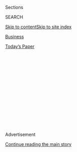 <div id="app">

<div>

<div>

<div>

<div class="NYTAppHideMasthead css-1q2w90k e1suatyy0">

<div class="section css-ui9rw0 e1suatyy2">

<div class="css-eph4ug er09x8g0">

<div class="css-6n7j50">

</div>

<span class="css-1dv1kvn">Sections</span>

<div class="css-10488qs">

<span class="css-1dv1kvn">SEARCH</span>

</div>

[Skip to content](#site-content)[Skip to site
index](#site-index)

</div>

<div id="masthead-section-label" class="css-1wr3we4 eaxe0e00">

[Business](https://www.nytimes.com/section/business)

</div>

<div class="css-10698na e1huz5gh0">

</div>

</div>

<div id="masthead-bar-one" class="section hasLinks css-15hmgas e1csuq9d3">

<div class="css-uqyvli e1csuq9d0">

</div>

<div class="css-1uqjmks e1csuq9d1">

</div>

<div class="css-9e9ivx">

[](https://myaccount.nytimes.com/auth/login?response_type=cookie&client_id=vi)

</div>

<div class="css-1bvtpon e1csuq9d2">

[Today’s
Paper](https://www.nytimes.com/section/todayspaper)

</div>

</div>

</div>

</div>

<div data-aria-hidden="false">

<div id="site-content" data-role="main">

<div>

<div class="css-1aor85t" style="opacity:0.000000001;z-index:-1;visibility:hidden">

<div class="css-1hqnpie">

<div class="css-epjblv">

<span class="css-17xtcya">[Business](/section/business)</span><span class="css-x15j1o">|</span><span class="css-fwqvlz">Like
Old Hollywood Movies, Video Games Get a Polish for New
Audiences</span>

</div>

<div class="css-k008qs">

<div class="css-1iwv8en">

<span class="css-18z7m18"></span>

<div>

</div>

</div>

<span class="css-1n6z4y">https://nyti.ms/2BRz42w</span>

<div class="css-1705lsu">

<div class="css-4xjgmj">

<div class="css-4skfbu" data-role="toolbar" data-aria-label="Social Media Share buttons, Save button, and Comments Panel with current comment count" data-testid="share-tools">

  - 
  - 
  - 
  - 
    
    <div class="css-6n7j50">
    
    </div>

  - 

</div>

</div>

</div>

</div>

</div>

</div>

<div id="NYT_TOP_BANNER_REGION" class="css-13pd83m">

</div>

<div id="top-wrapper" class="css-1sy8kpn">

<div id="top-slug" class="css-l9onyx">

Advertisement

</div>

[Continue reading the main
story](#after-top)

<div class="ad top-wrapper" style="text-align:center;height:100%;display:block;min-height:250px">

<div id="top" class="place-ad" data-position="top" data-size-key="top">

</div>

</div>

<div id="after-top">

</div>

</div>

<div>

<div id="sponsor-wrapper" class="css-1hyfx7x">

<div id="sponsor-slug" class="css-19vbshk">

Supported by

</div>

[Continue reading the main
story](#after-sponsor)

<div id="sponsor" class="ad sponsor-wrapper" style="text-align:center;height:100%;display:block">

</div>

<div id="after-sponsor">

</div>

</div>

<div class="css-186x18t">

</div>

<div class="css-1vkm6nb ehdk2mb0">

# Like Old Hollywood Movies, Video Games Get a Polish for New Audiences

</div>

Game publishers are digging through their vaults to remake or remaster
popular titles in a bid to kindle players’ nostalgia.

<div class="css-79elbk" data-testid="photoviewer-wrapper">

<div class="css-z3e15g" data-testid="photoviewer-wrapper-hidden">

</div>

<div class="css-1a48zt4 ehw59r15" data-testid="photoviewer-children">

![<span class="css-16f3y1r e13ogyst0" data-aria-hidden="true">Capcom
released a remake of Resident Evil 2 last year. It proved so successful
that the company released a remake of Resident Evil 3 in
April.</span><span class="css-cnj6d5 e1z0qqy90" itemprop="copyrightHolder"><span class="css-1ly73wi e1tej78p0">Credit...</span><span><span>Capcom</span></span></span>](https://static01.nyt.com/images/2020/08/03/business/00Remake-print/00Remake-RE2-lede-articleLarge-v2.jpg?quality=75&auto=webp&disable=upscale)

</div>

</div>

<div class="css-18e8msd">

<div class="css-vp77d3 epjyd6m0">

<div class="css-1baulvz">

By <span class="css-1baulvz last-byline" itemprop="name">Imad
Khan</span>

</div>

</div>

  - 
    
    <div class="css-ld3wwf e16638kd2">
    
    Published Aug. 1, 2020Updated Aug. 3,
    2020
    
    </div>

  - 
    
    <div class="css-4xjgmj">
    
    <div class="css-pvvomx" data-role="toolbar" data-aria-label="Social Media Share buttons, Save button, and Comments Panel with current comment count" data-testid="share-tools">
    
      - 
      - 
      - 
      - 
        
        <div class="css-6n7j50">
        
        </div>
    
      - 
    
    </div>
    
    </div>

</div>

</div>

<div class="section meteredContent css-1r7ky0e" name="articleBody" itemprop="articleBody">

<div class="css-1fanzo5 StoryBodyCompanionColumn">

<div class="css-53u6y8">

Nostalgia has always been a powerful source of revenue for Hollywood.
Turns out, it’s equally lucrative for video games.

From its beginnings with the likes of Pong, a two-dimensional table
tennis game, the video game industry has grown into a [$120
billion](https://www.businessinsider.com/video-game-industry-120-billion-future-innovation-2019-9)
business. Over the years, memorable games have garnered strong
followings. Like Hollywood remakes or remasters old movies, video game
publishers are overhauling and rereleasing games to tap into ready-made
fan bases for popular franchises like The Legend of Zelda, Crash
Bandicoot, Spyro the Dragon and World of Warcraft.

“I think nostalgia is the major driving force for the success of a
remake,” said Doug Clinton, managing partner for the venture capitalist
firm Loup Ventures, which focuses on emerging technology and gaming.
“Any game that doesn’t have meaningful nostalgic value isn’t likely to
be successful.”

In May, Activision Blizzard, the developer behind World of Warcraft,
announced that two games from the Tony Hawk’s Pro Skater series,
originally released in 1999, would be [brought back later this
year](https://www.barrons.com/articles/activision-is-bringing-back-tony-hawks-skateboarding-games-51589364900).

</div>

</div>

<div class="css-1fanzo5 StoryBodyCompanionColumn">

<div class="css-53u6y8">

The remake trend isn’t extending only to the most highly rated games
either. Children (and adults) who received SpongeBob SquarePants: Battle
for Bikini Bottom in Christmas of 2003 can now buy a “rehydrated”
remake, which hit stores in June. Though the game received decent
reviews when it was first released, it was by no means a classic. But
the remastering shows how nostalgia is driving publishers’ decision
making.

“Because you can actually revisit those virtual spaces, it’s a more
powerful type of nostalgia,” said Alyse Knorr, assistant professor of
English at Regis University and author of the book “[Super Mario
Bros. 3](https://bossfightbooks.com/products/super-mario-bros-3-by-alyse-knorr).”
“It’s the same when you go back to it; it’s the same as it was when you
were 7.”

That sentimentality does not necessarily lead to instant sales. Some
titles that have been rereleased or remastered in hopes of cashing in on
cult status fall back into obscurity, like 2017’s Constructor HD or
White Day: A Labyrinth Named School. Generally, games that have high
review scores and strong followings tend to be safe financial bets for a
second look.

“When you’re taking a game that you know has a Metacritic of 90-plus,
the only thing you can do at that point is screw it up,” said Marco
Thrush, president of Bluepoint Games, a studio known for developing high
quality remasters and remakes.

Initially, publishers capitalized on the nostalgia trend by curating
games from the 1990s on plug-and-play devices. Nintendo’s [NES
Classic](https://www.nytimes.com/2016/07/16/technology/nintendo-nes.html),
which offered 30 games like Super Mario Bros. and Donkey Kong packaged
in a replica of the original Nintendo Entertainment System console, [was
a huge
hit](https://www.nytimes.com/2016/11/27/business/nintendos-new-console-may-feed-your-nostalgia-if-you-can-get-one.html)
when it came out in 2016, selling out almost immediately. Other
developers like Sega and Sony [quickly followed
suit](https://www.nytimes.com/2018/12/02/business/retro-video-games.html).

</div>

</div>

<div class="css-1fanzo5 StoryBodyCompanionColumn">

<div class="css-53u6y8">

But developers saw an opportunity to make even more money by investing
in substantial upgrades. One of the biggest this year was the release of
Final Fantasy VII Remake.

</div>

</div>

<div class="css-79elbk" data-testid="photoviewer-wrapper">

<div class="css-z3e15g" data-testid="photoviewer-wrapper-hidden">

</div>

<div class="css-1a48zt4 ehw59r15" data-testid="photoviewer-children">

![<span class="css-16f3y1r e13ogyst0" data-aria-hidden="true">For Final
Fantasy VII Remake, Square Enix used teams of voice actors, artists,
animators, engineers and producers to create a new
game.</span><span class="css-cnj6d5 e1z0qqy90" itemprop="copyrightHolder"><span class="css-1ly73wi e1tej78p0">Credit...</span><span>
Square
Enix</span></span>](https://static01.nyt.com/images/2020/07/22/business/00REMAKE/00REMAKE-articleLarge.jpg?quality=75&auto=webp&disable=upscale)

</div>

</div>

<div class="css-79elbk" data-testid="photoviewer-wrapper">

<div class="css-z3e15g" data-testid="photoviewer-wrapper-hidden">

</div>

<div class="css-1a48zt4 ehw59r15" data-testid="photoviewer-children">

<div class="css-1xdhyk6 erfvjey0">

<span class="css-1ly73wi e1tej78p0">Image</span>

<div class="css-zjzyr8">

<div data-testid="lazyimage-container" style="height:255.84444444444446px">

</div>

</div>

</div>

<span class="css-16f3y1r e13ogyst0" data-aria-hidden="true">The original
Final Fantasy VII had no voice acting, blocky-looking characters and no
3-D
backgrounds.</span><span class="css-cnj6d5 e1z0qqy90" itemprop="copyrightHolder"><span class="css-1ly73wi e1tej78p0">Credit...</span><span>
. </span></span>

</div>

</div>

<div class="css-1fanzo5 StoryBodyCompanionColumn">

<div class="css-53u6y8">

In 1997, Square Enix released the original Final Fantasy VII, a
futuristic cyberpunk epic with multiple characters and twisting
plotlines that became one of the most beloved titles in the Final
Fantasy series.

Visually, however, the creators had to make do with the technology at
the time. For example, the game had blocky-looking characters, no voice
acting and no 3-D backgrounds.

After years of teasing, Square Enix remade the game to match a modern
experience. Final Fantasy VII Remake used entire teams of voice actors,
artists, animators, engineers and producers to create a game that could
stand up to any contemporary release.

The strategy paid off: It became the best-selling game of April,
according to data from the NPD Group, a research firm that covers the
video game industry.

</div>

</div>

<div class="css-1fanzo5 StoryBodyCompanionColumn">

<div class="css-53u6y8">

Fans have largely been receptive to the reimagined game, and its modern
systems have made it accessible to new players, who found the original
mechanics difficult.

“I tried the Final Fantasy VII remaster on Xbox; it was a little too far
gone for me,” said Preston Bakies, 27, of Findlay, Ohio. “But when the
remake came out — I’ve put a lot of time into it. It’s been a lot of
fun.”

The original Final Fantasy VII cost[$40 million to
make](https://www.polygon.com/a/final-fantasy-7), which was considered a
high sum for a video game in the ‘90s. Given the technological demands
of modern games, costs have grown considerably more expensive, experts
say.

“I haven’t come across a single game which took more than $100 million
in Japan” to get made, said Atul Goyal, a managing director at
investment bank Jefferies & Company, who pegged the budget for Final
Fantasy VII Remake at up to $140 million.

Others felt it was even higher. “If we assume the number of sales for
Final Fantasy VII Remake is six million units, $144 million is the
budget,” said Yuhsuke Koyama, a professor at Shibaura Institute of
Technology in Tokyo and author of “[A History of the Japanese Video Game
Industry](https://www.amazon.co.jp/dp/4409241079/ref=cm_sw_r_tw_dp_U_x_NWONEbES7SRZ9).”

In a twist, Square Enix has broken Final Fantasy VII Remake into
multiple parts, although it would not say how many. There are risks
associated with this strategy, including irking fans who have to shell
out more money for the other parts of the game.

</div>

</div>

<div class="css-1fanzo5 StoryBodyCompanionColumn">

<div class="css-53u6y8">

“We are writing in our reports that it will be a two-part series. Not
three, not four, not 10,” Mr. Goyal said. “And the subsequent chapter
will be coming out soon in the next fiscal
year.”

</div>

</div>

<div class="css-79elbk" data-testid="photoviewer-wrapper">

<div class="css-z3e15g" data-testid="photoviewer-wrapper-hidden">

</div>

<div class="css-1a48zt4 ehw59r15" data-testid="photoviewer-children">

<div class="css-1xdhyk6 erfvjey0">

<span class="css-1ly73wi e1tej78p0">Image</span>

<div class="css-zjzyr8">

<div data-testid="lazyimage-container" style="height:217.82222222222222px">

</div>

</div>

</div>

<span class="css-16f3y1r e13ogyst0" data-aria-hidden="true">Capcom
revealed in a Japanese documentary that at least 800 developers worked
on the remake of Resident Evil
2.</span><span class="css-cnj6d5 e1z0qqy90" itemprop="copyrightHolder"><span class="css-1ly73wi e1tej78p0">Credit...</span><span>Capcom</span></span>

</div>

</div>

<div class="css-79elbk" data-testid="photoviewer-wrapper">

<div class="css-z3e15g" data-testid="photoviewer-wrapper-hidden">

</div>

<div class="css-1a48zt4 ehw59r15" data-testid="photoviewer-children">

<div class="css-1xdhyk6 erfvjey0">

<span class="css-1ly73wi e1tej78p0">Image</span>

<div class="css-zjzyr8">

<div data-testid="lazyimage-container" style="height:273.88888888888886px">

</div>

</div>

</div>

<span class="css-16f3y1r e13ogyst0" data-aria-hidden="true">The original
Resident Evil 2 was released in 1998 for the PlayStation
console.</span><span class="css-cnj6d5 e1z0qqy90" itemprop="copyrightHolder"><span class="css-1ly73wi e1tej78p0">Credit...</span><span>Capcom</span></span>

</div>

</div>

<div class="css-1fanzo5 StoryBodyCompanionColumn">

<div class="css-53u6y8">

Square Enix is not the only publisher capitalizing on this trend.
Capcom, the publisher behind Street Fighter and Mega Man, has also been
rummaging through its back catalog. Last year, it released Resident Evil
2, a remake of the 1998 PlayStation original. Not only was the remake
loved by critics, it has sold [6.5 million
units](http://www.capcom.co.jp/ir/english/news/html/e200413.html) as of
April.

The success prompted Capcom to greenlight a Resident Evil 3 remake,
which was released in April.

Capcom declined to comment for this article, but it did
[reveal](https://comicbook.com/gaming/news/resident-evil-2-remake-dev-team-size-over-800/)
in a Japanese documentary that at least 800 developers worked on
Resident Evil 2.

Mr. Goyal estimates that Resident Evil 2 likely did not cost more than
$100 million to remake. And given that Resident Evil 3 reused some
assets from its predecessor, and clocks in at a shorter run time, it
likely cost Capcom even less.

The savings for Resident Evil 3 would have been significant, said
Michael Pachter, an analyst at Wedbush Securities who follows the video
game industry.

“The level design is the complicated part, art is relatively
inexpensive, probably 30 percent of the cost of the game,” he said. “If
they reused 20 percent of the art, it’s a 6 percent savings.”

</div>

</div>

<div class="css-1fanzo5 StoryBodyCompanionColumn">

<div class="css-53u6y8">

Resident Evil 3 was not the same breakout success that [Resident Evil 2
was](https://venturebeat.com/2019/02/20/january-2019-npd-sales-down-as-kingdom-hearts-tops-charts/)
in 2019, but it still landed at a respectable sixth place in April,
according to NPD. Capcom did confirm that it shipped two million units.

Remastering and remaking have become so common that some studios are
dedicated to bringing old games to modern hardware. Bluepoint Games in
Austin, Texas, has a reputation for creating some of the highest quality
updates in the industry. In 2018, it released a high-definition remake
of Shadow of the Colossus, which originally came out in 2005 by
Sony.

</div>

</div>

<div class="css-79elbk" data-testid="photoviewer-wrapper">

<div class="css-z3e15g" data-testid="photoviewer-wrapper-hidden">

</div>

<div class="css-1a48zt4 ehw59r15" data-testid="photoviewer-children">

<div class="css-1xdhyk6 erfvjey0">

<span class="css-1ly73wi e1tej78p0">Image</span>

<div class="css-zjzyr8">

<div data-testid="lazyimage-container" style="height:217.82222222222222px">

</div>

</div>

</div>

<span class="css-16f3y1r e13ogyst0" data-aria-hidden="true">Bluepoint
Games has reputation for creating some of the highest quality updates in
the industry, including its remake of Shadow of the
Colossus.</span><span class="css-cnj6d5 e1z0qqy90" itemprop="copyrightHolder"><span class="css-1ly73wi e1tej78p0">Credit...</span><span>
Bluepoint Games
</span></span>

</div>

</div>

<div class="css-79elbk" data-testid="photoviewer-wrapper">

<div class="css-z3e15g" data-testid="photoviewer-wrapper-hidden">

</div>

<div class="css-1a48zt4 ehw59r15" data-testid="photoviewer-children">

<div class="css-1xdhyk6 erfvjey0">

<span class="css-1ly73wi e1tej78p0">Image</span>

<div class="css-zjzyr8">

<div data-testid="lazyimage-container" style="height:217.82222222222222px">

</div>

</div>

</div>

<span class="css-16f3y1r e13ogyst0" data-aria-hidden="true">The original
Shadow of the Colossus, which came out in 2005, but was revamped in 2011
and again in
2018.</span><span class="css-cnj6d5 e1z0qqy90" itemprop="copyrightHolder"><span class="css-1ly73wi e1tej78p0">Credit...</span><span>
Bluepoint Games </span></span>

</div>

</div>

<div class="css-1fanzo5 StoryBodyCompanionColumn">

<div class="css-53u6y8">

Bluepoint revamped the game in 2011, bringing the original up to 1080p
standards, then substantially reworked it again in 2018 for 4K
televisions. Mr. Thrush, Bluepoint’s president, declined to reveal the
costs of remaking the game.

“We revitalize an older game, somebody’s baby,” said Mr. Thrush. “New
gamers get to play games they otherwise wouldn’t.”

</div>

</div>

</div>

<div>

</div>

<div>

</div>

<div>

</div>

<div>

<div id="bottom-wrapper" class="css-1ede5it">

<div id="bottom-slug" class="css-l9onyx">

Advertisement

</div>

[Continue reading the main
story](#after-bottom)

<div id="bottom" class="ad bottom-wrapper" style="text-align:center;height:100%;display:block;min-height:90px">

</div>

<div id="after-bottom">

</div>

</div>

</div>

</div>

</div>

## Site Index

<div>

</div>

## Site Information Navigation

  - [© <span>2020</span> <span>The New York Times
    Company</span>](https://help.nytimes.com/hc/en-us/articles/115014792127-Copyright-notice)

<!-- end list -->

  - [NYTCo](https://www.nytco.com/)
  - [Contact
    Us](https://help.nytimes.com/hc/en-us/articles/115015385887-Contact-Us)
  - [Work with us](https://www.nytco.com/careers/)
  - [Advertise](https://nytmediakit.com/)
  - [T Brand Studio](http://www.tbrandstudio.com/)
  - [Your Ad
    Choices](https://www.nytimes.com/privacy/cookie-policy#how-do-i-manage-trackers)
  - [Privacy](https://www.nytimes.com/privacy)
  - [Terms of
    Service](https://help.nytimes.com/hc/en-us/articles/115014893428-Terms-of-service)
  - [Terms of
    Sale](https://help.nytimes.com/hc/en-us/articles/115014893968-Terms-of-sale)
  - [Site
    Map](https://spiderbites.nytimes.com)
  - [Help](https://help.nytimes.com/hc/en-us)
  - [Subscriptions](https://www.nytimes.com/subscription?campaignId=37WXW)

</div>

</div>

</div>

</div>
